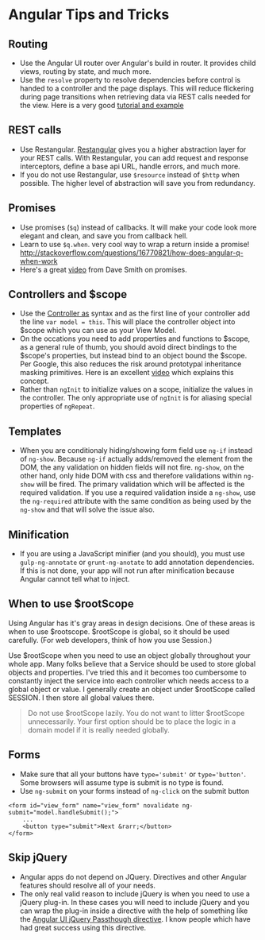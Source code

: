 Angular Tips and Tricks
=======================

Routing
-------

* Use the Angular UI router over Angular's build in router.  It provides child views, routing by state, and much more.
* Use the `resolve` property to resolve dependencies before control is handed to a controller and the page displays.  This will reduce flickering during page transitions when retrieving data via REST calls needed for the view.  Here is a very good [tutorial and example](http://blog.brunoscopelliti.com/show-route-only-after-all-promises-are-resolved)
    
REST calls
----------

* Use Restangular.  [Restangular](https://github.com/mgonto/restangular) gives you a higher abstraction layer for your REST calls.  With Restangular, you can add request and response interceptors, define a base api URL, handle errors, and much more.
* If you do not use Restangular, use `$resource` instead of `$http` when possible. The higher level of abstraction will save you from redundancy.

Promises
--------

* Use promises (`$q`) instead of callbacks. It will make your code look more elegant and clean, and save you from callback hell.
* Learn to use `$q.when`.  very cool way to wrap a return inside a promise!  http://stackoverflow.com/questions/16770821/how-does-angular-q-when-work
* Here's a great [video](https://www.youtube.com/watch?v=33kl0iQByME&list=PLhc_bKwZngxW_ZlY0NkaGkvKpiA_pzcZ-&index=12) from Dave Smith on promises.


Controllers and $scope
----------------------

* Use the [Controller as](http://www.thinkster.io/pick/GmI3KetKo6/angularjs-experimental-controller-as-syntax) syntax and as the first line of your controller add the line `var model = this`.  This will place the controller object into $scope which you can use as your View Model.
* On the occations you need to add properties and functions to $scope, as a general rule of thumb, you should avoid direct bindings to the $scope's properties, but instead bind to an object bound the $scope.  Per Google, this also reduces the risk around prototypal inheritance masking primitives.  Here is an excellent [video](https://egghead.io/lessons/angularjs-experimental-controller-as-syntax) which explains this concept.
* Rather than `ngInit` to initialize values on a scope, initialize the values in the controller.  The only appropriate use of `ngInit` is for aliasing special properties of `ngRepeat`.

Templates
---------

* When you are conditionaly hiding/showing form field use `ng-if` instead of `ng-show`. Because `ng-if` actually adds/removed the element from the DOM, the any validation on hidden fields will not fire.  `ng-show`, on the other hand, only hide DOM with css and therefore validations within `ng-show` will be fired.  The primary validation which will be affected is the required validation.  If you use a required validation inside a `ng-show`, use the `ng-required` attribute with the same condition as being used by the `ng-show` and that will solve the issue also.

Minification
------------

* If you are using a JavaScript minifier (and you should), you must use `gulp-ng-annotate` or `grunt-ng-anotate` to add annotation dependencies.  If this is not done, your app will not run after minification because Angular cannot tell what to inject.


When to use $rootScope
----------------------

Using Angular has it's gray areas in design decisions.  One of these areas is when to use \$rootscope.  \$rootScope is global, so it should be used carefully.  (For web developers, think of how you use Session.)

Use \$rootScope when you need to use an object globally throughout your whole app.  Many folks believe that a Service should be used to store global objects and properties.  I've tried this and it becomes too cumbersome to constantly inject the service into each controller which needs access to a global object or value.  I generally create an object under $rootScope called SESSION.  I then store all global values there.

> Do not use \$rootScope lazily.  You do not want to litter $rootScope unnecessarily.  Your first option should be to place the logic in a domain model if it is really needed globally.

Forms
-----

* Make sure that all your buttons have `type='submit'` or `type='button'`.  Some browsers will assume type is submit is no type is found.
* Use `ng-submit` on your forms instead of `ng-click` on the submit button

```
<form id="view_form" name="view_form" novalidate ng-submit="model.handleSubmit();">
	...
	<button type="submit">Next &rarr;</button>
</form>
```

Skip jQuery
-----------

* Angular apps do not depend on JQuery.  Directives and other Angular features should resolve all of your needs. 
* The only real valid reason to include jQuery is when you need to use a jQuery plug-in.  In these cases you will need to include jQuery and you can wrap the plug-in inside a directive with the help of something like the [Angular UI jQuery Passthough directive](http://angular-ui.github.io/ui-utils/#/jq).  I know people which have had great success using this directive.


